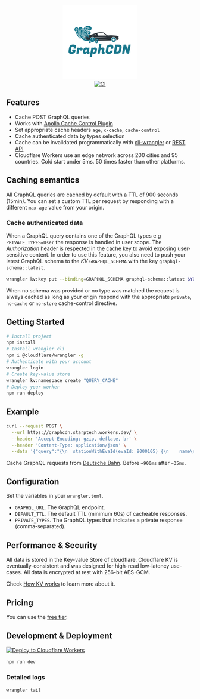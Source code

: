 <div align="center">
  <img src="logo.png" alt="graphcdn" />
</div>

<div align="center">
  <a href="https://github.com/StarpTech/GraphCDN/actions?query=workflow%3Aci">
    <img src="https://github.com/StarpTech/GraphCDN/actions/workflows/ci.yml/badge.svg?event=push" alt="CI" />
  </a>
</div>

## Features

- Cache POST GraphQL queries
- Works with [Apollo Cache Control Plugin](https://www.apollographql.com/docs/apollo-server/performance/caching)
- Set appropriate cache headers `age`, `x-cache`, `cache-control`
- Cache authenticated data by types selection
- Cache can be invalidated programmatically with [cli-wrangler](https://developers.cloudflare.com/workers/cli-wrangler) or [REST API](https://api.cloudflare.com/#workers-kv-namespace-delete-key-value-pair)
- Cloudflare Workers use an edge network across 200 cities and 95 countries. Cold start under 5ms. 50 times faster than other platforms.

## Caching semantics

All GraphQL queries are cached by default with a TTL of 900 seconds (15min). You can set a custom TTL per request by responding with a different `max-age` value from your origin.

### Cache authenticated data

When a GraphQL query contains one of the GraphQL types e.g `PRIVATE_TYPES=User` the response is handled in user scope. The _Authorization_ header is respected in the cache key to avoid exposing user-sensitive content. In order to use this feature, you also need to push your latest GraphQL schema to the _KV_ `GRAPHQL_SCHEMA` with the key `graphql-schema::latest`.

```sh
wrangler kv:key put --binding=GRAPHQL_SCHEMA graphql-schema::latest $YOUR_SCHEMA_STRING
```

When no schema was provided or no type was matched the request is always cached as long as your origin respond with the appropriate `private`, `no-cache` or `no-store` cache-control directive.

## Getting Started

```sh
# Install project
npm install
# Install wrangler cli
npm i @cloudflare/wrangler -g
# Authenticate with your account
wrangler login
# Create key-value store
wrangler kv:namespace create "QUERY_CACHE"
# Deploy your worker
npm run deploy
```

## Example

```sh
curl --request POST \
  --url https://graphcdn.starptech.workers.dev/ \
  --header 'Accept-Encoding: gzip, deflate, br' \
  --header 'Content-Type: application/json' \
  --data '{"query":"{\n  stationWithEvaId(evaId: 8000105) {\n    name\n    location {\n      latitude\n      longitude\n    }\n    picture {\n      url\n    }\n  }\n}"}'
```

Cache GraphQL requests from [Deutsche Bahn](https://bahnql.herokuapp.com/graphql). Before `~900ms` after `~35ms`.

## Configuration

Set the variables in your `wrangler.toml`.

- `GRAPHQL_URL`. The GraphQL endpoint.
- `DEFAULT_TTL`. The default TTL (minimum 60s) of cacheable responses.
- `PRIVATE_TYPES`. The GraphQL types that indicates a private response (comma-separated).

## Performance & Security

All data is stored in the Key-value Store of cloudflare. Cloudflare KV is eventually-consistent and was designed for high-read low-latency use-cases. All data is encrypted at rest with 256-bit AES-GCM.

Check [How KV works](https://developers.cloudflare.com/workers/learning/how-kv-works) to learn more about it.

## Pricing

You can use the [free tier](https://developers.cloudflare.com/workers/platform/limits#worker-limits).

## Development & Deployment

[![Deploy to Cloudflare Workers](https://deploy.workers.cloudflare.com/button)](https://deploy.workers.cloudflare.com/?url=https://github.com/StarpTech/GraphCDN)

```sh
npm run dev
```

### Detailed logs

```sh
wrangler tail
```
